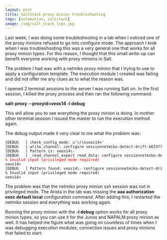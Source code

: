 ```yaml
---
layout: post
title: SaltStack proxy minion troubleshooting
tags: [automation, saltstack]
image: /img/salt_stack_logo.jpg
---
```


Last week, I was doing some troubleshooting in a lab when I noticed one of the proxy minions refused to go into configure mode. The approach I took when I was troubleshooting this was a very general one that works for all proxy minion types. For this reason, I thought that this small write-up can benefit everyone working with proxy minions in Salt.


The problem I had was with a netmiko proxy minion that I trying to use to apply a configuration template. The execution module I created was failing and did not offer me any clues as to what the reason was.

I opened 2 terminal sessions to the server I was running Salt on. In the first session, I killed the proxy process and then ran the following command:

<b>salt-proxy --proxyid=veos14 -l debug</b>


This will allow you to see everything the proxy minion is doing. In mother other terminal session I issued the master to run the execution method again. 

The debug output made it very clear to me what the problem was:

<pre style="font-size:12px">
[DEBUG   ] check_config_mode: u'\r\nveos14>'
[DEBUG   ] write_channel: configure sessionnetmiko-detect-drift-b633f7ca-1902-4a71-9b7f-2a79def71151
[DEBUG   ] Pattern is: veos14\-
[DEBUG   ] _read_channel_expect read_data: configure sessionnetmiko-detect-drift-b633f7ca-1902-4a71-9b7f-2a79def71151
<font color='red'>% Invalid input (privileged mode required)</font>
veos14>
[DEBUG   ] Pattern found: veos14\- configure sessionnetmiko-detect-drift-b633f7ca-1902-4a71-9b7f-2a79def71151
% Invalid input (privileged mode required)
veos14>
</pre>

The problem was that the netmiko proxy minion ssh session was not in privileged mode. The Arista in the lab was missing the <b>aaa authorization exec default local</b> configuration command. After adding this, I restarted the netmiko session and everything was working again.

Running the proxy minion with the <b>-l debug</b> option works for all proxy minion types, so you can use it for the Junos and NAPALM proxy minion as well. It has helped me figure what was going on countless of times when I was debugging execution modules, connection issues and proxy minions that failed to start.






